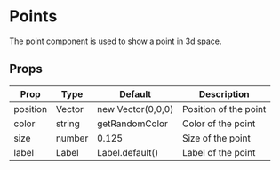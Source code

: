 # Points

The point component is used to show a point in 3d space.

## Props

| Prop     | Type   | Default           | Description           |
| -------- | ------ | ----------------- | --------------------- |
| position | Vector | new Vector(0,0,0) | Position of the point |
| color    | string | getRandomColor    | Color of the point    |
| size     | number | 0.125             | Size of the point     |
| label    | Label  | Label.default()   | Label of the point    |
